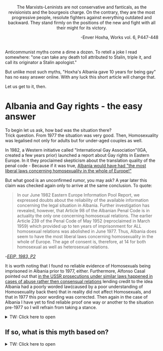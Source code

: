 <p align="center">
  The Marxists-Leninists are not conservative and fanticals, as the revisionists and the bourgeois charge. On the contrary, they are the most progressive people, resolute fighters against everything outdated and backward. They stand firmly on the positions of the new and fight with all their might for its victory.
</p>
<p align="right">
  -Enver Hoxha, Works vol. 6, P447-448
  <br> <br>
</p>
  
  
Anticommunist myths come a dime a dozen. To retell a joke I read somewhere: "one can take any death toll attributed to Stalin, triple it, and call its originator a Stalin apologist."   
  
But unlike most such myths, "Hoxha's Albania gave 10 years for being gay" has no easy answer online. With any luck this short article will change that.  
  
Let us get to it, then.
# Albania and Gay rights - the easy answer
To begin let us ask, how bad was the situation there?  
Trick question. From 1977 the situation was very good. Then, Homosexuality was legalised not only for adults but for under-aged couples as well.  
  
In 1982, a Western initiative called "International Gay Association"(IGA, created a few years prior) launched a report about Gay rights in Eastern Europe. In it they proclaimed skepticism about the translation quality of the penal code - Because if it was true, [Albania would have had "the most liberal laws concerning homosexuality in the whole of Europe!"](https://cb65b51b-c150-4b9e-875d-05ed09f9e8c9.filesusr.com/ugd/90d4c0_2b1299dc69874002bc7690877e9d08df.pdf)
  
But what good is an unconfirmed rumor, you may ask? A year later this claim was checked again only to arrive at the same conclusion. To quote:

> In our June 1982 Eastern Europe Information Pool Report, we expressed doubts about the reliability of the available information concerning the legal situation in Albania. Further investigation has revealed, however, that Article 98 of the Albanian Penal Code is in actuality the only one concerning homosexual relations. The earlier Article 239 of the Penal Code of May 1952 (reproclaimed in March 1959) which provided up to ten years of imprisonment for ALL homosexual relations was abolished in June 1977. Thus, Albania does seem to have the most liberal laws concerning homosexuality in the whole of Europe. The age of consent is, therefore, at 14 for both homosexual as well as heterosexual relations.

-_[EEIP, 1983, P2](https://cb65b51b-c150-4b9e-875d-05ed09f9e8c9.filesusr.com/ugd/90d4c0_6e068484fbcd4a2b906ec0bfaf2b4d1d.pdf)_

It is worth noting that I found no reliable evidence of Homosexuals being imprisoned in Albania prior to 1977, either. Furthermore, Alfonso Casal pointed out that [in the USSR prosecutions under similar laws happened in cases of abuse rather then consensual relations](https://www.stalinsociety.com/news/homosexualityintheussr) lending credit to the idea Albania had a poorly worded law(caused by a poor understanding of Homosexuality back then) that in reality did not affect Homosexuals, and that in 1977 this poor wording was corrected. Then again in the case of Albania I have yet to find reliable proof one way or another to the situation pre-1977 so I will refrain from taking a stance.

<details>
  <summary> TW: Click here to open </summary>  
  
  > So, in conclusion:  Lenin DID NOT specifically decriminalize homosexual activity. The Tsarist criminal code was declared null and void, the anti-homosexual statutes along with all the others. The 1922 and 1926 Soviet criminal codes did not mention homosexuality, but anti-homosexual laws remained on the books in the Islamic republics and Georgia. When homosexuality does re-enter the Soviet criminal code, prosecutions are relatively rare (1,000 per year out of a population of 200 million) and those that were prosecuted targeted instances of rape, child abuse, and abuse of dependent and vulnerable persons.

> Those are the FACTS. Was the law perfect? Of course not! Was it a good law or something to be admired or replicated? No. Was the law abused and innocent people sanctioned? Likely, as in all legal systems. But, the intent and extent of the law was far different from what anti-Stalin and ‘left anti-communist” propaganda would have one believe.

-_**Alfonso Casal**, [Homosexuality in the USSR](https://www.stalinsociety.com/news/homosexualityintheussr)_
</details>

## If so, what is this myth based on?

<details>
  <summary>TW: Click here to open</summary>
  
  One of the troubles the Albanian party had to deal with was a practice called "Pederasty". The form it commmonly took in Albania was men aged 16 - 24 courting boys aged 12-17. There were numerous cases of men older then 24 and younger then 16 respectively. There were also cases of a disgusting practice of quote-unquote "marriage" being arranged in such cases. This practice existed at the very least in the early 1800s and continued well into the 20th century. It was done away with only due to the measures of the Albanian party of Labour.   
  
  In the [1977 Albanian Penal Code](http://ciml.250x.com/archive/albania/albanian/kodi_penal_15_6_1977_albanian.pdf), Articles 97 - 99 punish:   
  Rape by up to 10 years, at least 10 if it caused "serious consequences for health"  
  Intercourse with a girl below 14 with up to 15 years, at least 10 if committed "with violence"  
  Committing "Shameful acts" with anyone under 14 by 5 years.  
  
  
  "But wait!",  I hear you ask - "Does that mean pedophilia over 14 was legal? there was no law against it?" **Ridiculous.** Article 137, often falsely cited as an antihomosexual law, existed __exactly__ to prevent this type of pedophilia.
  
  > Pederasty is punished:
with deprivation of liberty for up to ten years.  
  
  Instead we are expected to believe the absurdity presented in the above question as a "yes". You tell me what makes more sense.   
  
  What does this mean? It means that Socialist Albania did not abuse teenagers with abstinence drilling, allowing young couples to do whatever so long as they consent, while keeping the pedos out. This law was not aimed at Homosexuals, it was necessary to protect teenagers after putting the age of consent at 14. To summarise with a few examples:   
  
  - gays or straights, 15 and 15 = legal
  - gays or straights, 25 and 25 = also legal
  - Child abuse with 25 and 15 = Criminal, Article 137.
  
    [For more information](https://en-academic.com/dic.nsf/enwiki/3107397)
  
  In my opinion these laws help create an environment free both from religious sexual oppression and child abusers. This unknown part of our history is not one we need to apologise for - like the propagandists and ideologues of reaction hypocritically claim. Far from it. We need to take pride in it, in this colossal and tragically overlooked achievement woven into our history by the valiant Albanian party, under the wise leadership of Enver Hoxha. This was not, as its claimed, a remnant of reaction, a cancer we failed to do away with, this was not the continued oppression of our homosexual comrades but a step to their emancipation in a time prejudice was much stronger compared to today - leaping over all of "Liberal and Free" Europe to step closer to liberation. Instead of disavowing this road due to the lies of the class enemy we must uphold it as a testament of the just nature of Marxism-Leninism - And to continue our endless march of progress on it.  
  **Let us remember and defend our past so we may forge a better future.**
  
  # Workers of the world, Unite!
  
  
</details>

